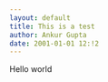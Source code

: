 ```yaml
---
layout: default
title: This is a test
author: Ankur Gupta
date: 2001-01-01 12:!2
---
```


Hello world